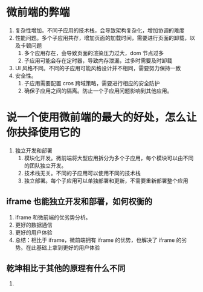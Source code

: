# 微前端的弊端

1. 复杂性增加。不同子应用的技术栈，会导致架构复杂化，增加协调的难度
2. 性能问题。多个子应用共存，增加页面的加载时间，需要进行页面的卸载，以及卡顿问题
   1. 多个应用存在，会导致页面的渲染压力过大，dom 节点过多
   2. 子应用可能会存在定时器，导致内存泄漏，过多时需要及时卸载
3. UI 风格不同。不同的子应用可能风格设计并不相同，需要努力保持一致
4. 安全性。
   1. 子应用需要配置 cros 跨域策略，需要进行相应的安全防护
   2. 确保子应用之间的隔离。防止一个子应用问题影响到其他应用。

# 说一个使用微前端的最大的好处，怎么让你抉择使用它的

1. 独立开发和部署
   1. 模块化开发。微前端将大型应用拆分为多个子应用，每个模块可以由不同的团队独立开发。
   2. 技术栈无关。不同的子应用可以使用不同的技术栈
   3. 独立部署。每个子应用可以单独部署和更新，不需要重新部署整个应用

## iframe 也能独立开发和部署，如何权衡的

1. iframe 和微前端的优劣势分析。
2. 更好的数据通信
3. 更好的用户体验
4. 总结：相比于 iframe，微前端拥有 iframe 的优势，也解决了 iframe 的劣势。在此基础上拿到更好的用户体验

## 乾坤相比于其他的原理有什么不同

1.
